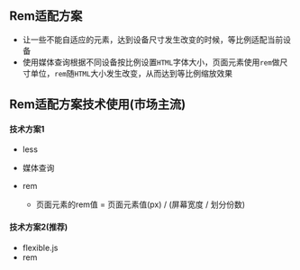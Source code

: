 ## Rem适配方案

+ 让一些不能自适应的元素，达到设备尺寸发生改变的时候，等比例适配当前设备
+ 使用媒体查询根据不同设备按比例设置``HTML``字体大小，页面元素使用``rem``做尺寸单位，``rem``随``HTML``大小发生改变，从而达到等比例缩放效果

## Rem适配方案技术使用(市场主流)

#### 技术方案1

+ less
+ 媒体查询
+ rem

  + 页面元素的rem值 = 页面元素值(px) / (屏幕宽度 / 划分份数)

#### 技术方案2(推荐)

+ flexible.js
+ rem

